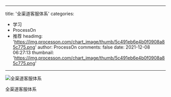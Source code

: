 
---
title: '全渠道客服体系'
categories: 
 - 学习
 - ProcessOn
 - 推荐
headimg: 'https://img.processon.com/chart_image/thumb/5c491eb6e4b0f0908a85c775.png'
author: ProcessOn
comments: false
date: 2021-12-08 06:27:13
thumbnail: 'https://img.processon.com/chart_image/thumb/5c491eb6e4b0f0908a85c775.png'
---

<div>   
<img class="thumb" alt="全渠道客服体系" src="https://img.processon.com/chart_image/thumb/5c491eb6e4b0f0908a85c775.png" referrerpolicy="no-referrer">
<p>全渠道客服体系</p>  
</div>
            